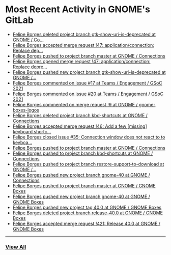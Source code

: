 # Most Recent Activity in GNOME's GitLab

<!-- BLOG-POST-LIST:START -->
- [Felipe Borges deleted project branch gtk-show-uri-is-deprecated at GNOME / Co...](https://gitlab.gnome.org/GNOME/connections/-/commits/gtk-show-uri-is-deprecated)
- [Felipe Borges accepted merge request !47: application/connection: Replace dep...](https://gitlab.gnome.org/GNOME/connections/-/merge_requests/47)
- [Felipe Borges pushed to project branch master at GNOME / Connections](https://gitlab.gnome.org/GNOME/connections/-/commit/06c10956d383c342b788d9855d21ad336aed07be)
- [Felipe Borges opened merge request !47: application/connection: Replace depre...](https://gitlab.gnome.org/GNOME/connections/-/merge_requests/47)
- [Felipe Borges pushed new project branch gtk-show-uri-is-deprecated at GNOME /...](https://gitlab.gnome.org/GNOME/connections/-/commits/gtk-show-uri-is-deprecated)
- [Felipe Borges commented on issue #17 at Teams / Engagement / GSoC 2021](https://gitlab.gnome.org/Teams/Engagement/gsoc-2021/-/issues/17#note_1063722)
- [Felipe Borges commented on issue #20 at Teams / Engagement / GSoC 2021](https://gitlab.gnome.org/Teams/Engagement/gsoc-2021/-/issues/20#note_1063720)
- [Felipe Borges commented on merge request !9 at GNOME / gnome-boxes-logos](https://gitlab.gnome.org/GNOME/gnome-boxes-logos/-/merge_requests/9#note_1063719)
- [Felipe Borges deleted project branch kbd-shortcuts at GNOME / Connections](https://gitlab.gnome.org/GNOME/connections/-/commits/kbd-shortcuts)
- [Felipe Borges accepted merge request !46: Add a few [missing] keyboard shortc...](https://gitlab.gnome.org/GNOME/connections/-/merge_requests/46)
- [Felipe Borges closed issue #35: Connection window does not react to to keyboa...](https://gitlab.gnome.org/GNOME/connections/-/issues/35)
- [Felipe Borges pushed to project branch master at GNOME / Connections](https://gitlab.gnome.org/GNOME/connections/-/compare/173c82e032624f16096d7429564045fc056c6cc4...a5f9268bcda7378bd193ebb6f77927059e68762f)
- [Felipe Borges pushed to project branch kbd-shortcuts at GNOME / Connections](https://gitlab.gnome.org/GNOME/connections/-/compare/8bdaa03d12ee9edc568594d5fff78c467996b731...a5f9268bcda7378bd193ebb6f77927059e68762f)
- [Felipe Borges pushed to project branch restore-support-to-download at GNOME /...](https://gitlab.gnome.org/GNOME/gnome-boxes/-/compare/803654ab30eacbd42d6c5d7bfe3e993ee0ed35d2...142c25bfcaa40f24bd5e27aa53a172fa85a7a1f0)
- [Felipe Borges pushed new project branch gnome-40 at GNOME / Connections](https://gitlab.gnome.org/GNOME/connections/-/commits/gnome-40)
- [Felipe Borges pushed to project branch master at GNOME / GNOME Boxes](https://gitlab.gnome.org/GNOME/gnome-boxes/-/commit/39c3d76ad1faf2c99c212cd6f49170266b331b3e)
- [Felipe Borges pushed new project branch gnome-40 at GNOME / GNOME Boxes](https://gitlab.gnome.org/GNOME/gnome-boxes/-/commits/gnome-40)
- [Felipe Borges pushed new project tag 40.0 at GNOME / GNOME Boxes](https://gitlab.gnome.org/GNOME/gnome-boxes/-/commits/40.0)
- [Felipe Borges deleted project branch release-40.0 at GNOME / GNOME Boxes](https://gitlab.gnome.org/GNOME/gnome-boxes/-/commits/release-40.0)
- [Felipe Borges accepted merge request !421: Release 40.0 at GNOME / GNOME Boxes](https://gitlab.gnome.org/GNOME/gnome-boxes/-/merge_requests/421)
<!-- BLOG-POST-LIST:END -->

___

### [View All](https://gitlab.gnome.org/users/felipeborges/activity)
